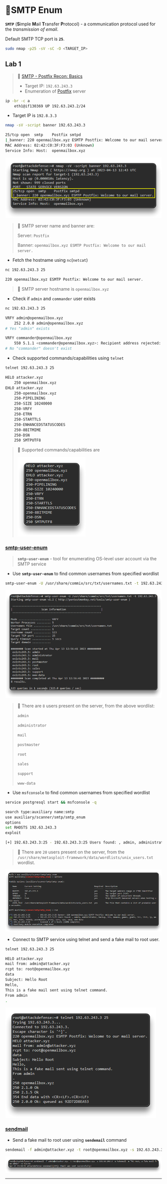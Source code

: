 # 🔬SMTP Enum

**`SMTP`** (**S**imple **M**ail **T**ransfer **P**rotocol) - a communication protocol used for the *transmission of email*.

Default SMTP TCP port is **`25`**.

```bash
sudo nmap -p25 -sV -sC -O <TARGET_IP>
```

## Lab 1

>  🔬  [SMTP - Postfix Recon: Basics](https://www.attackdefense.com/challengedetails?cid=516)
>
>  - Target IP: `192.63.243.3`
>  - Enumeration of [Postfix](https://www.postfix.org/) server

```bash
ip -br -c a
	eth1@if130369 UP 192.63.243.2/24
```

- Target IP is `192.8.3.3`

```bash
nmap -sV -script banner 192.63.243.3
```

```bash
25/tcp open  smtp    Postfix smtpd
|_banner: 220 openmailbox.xyz ESMTP Postfix: Welcome to our mail server.
MAC Address: 02:42:C0:3F:F3:03 (Unknown)
Service Info: Host:  openmailbox.xyz
```

![](3-enumerationassets/image-20230413144437237.png)

> 📌 SMTP server name and banner are:
>
> Server: `Postfix`
>
> Banner: `openmailbox.xyz ESMTP Postfix: Welcome to our mail server.`

- Fetch the hostname using `nc`(`netcat`)

```bash
nc 192.63.243.3 25
```

```bash
220 openmailbox.xyz ESMTP Postfix: Welcome to our mail server.
```

> 📌 SMTP server hostname is `openmailbox.xyz`

- Check if `admin` and `commander` user exists

```bash
nc 192.63.243.3 25
```

```bash
VRFY admin@openmailbox.xyz
	252 2.0.0 admin@openmailbox.xyz
# Yes "admin" exists
```

```bash
VRFY commander@openmailbox.xyz
	550 5.1.1 <commander@openmailbox.xyz>: Recipient address rejected: User unknown in local recipient table
# No "commander" doesn't exist
```

- Check supported commands/capabilities using `telnet`

```bash
telnet 192.63.243.3 25
```

```bash
HELO attacker.xyz
	250 openmailbox.xyz
EHLO attacker.xyz
    250-openmailbox.xyz
    250-PIPELINING
    250-SIZE 10240000
    250-VRFY
    250-ETRN
    250-STARTTLS
    250-ENHANCEDSTATUSCODES
    250-8BITMIME
    250-DSN
    250 SMTPUTF8
```

> 📌 Supported commands/capabilities are
>
> ![](3-enumerationassets/image-20230413145251626.png)

### [smtp-user-enum](https://pentestmonkey.net/tools/user-enumeration/smtp-user-enum)

> **`smtp-user-enum`** - tool for enumerating OS-level user account via the SMTP service

- Use **`smtp-user-enum`** to find common usernames from specified wordlist

```bash
smtp-user-enum -U /usr/share/commix/src/txt/usernames.txt -t 192.63.243.3
```

![smtp-user-enum](3-enumerationassets/image-20230413145845823.png)

> 📌 There are `8` users present on the server, from the above wordlist:
>
> `admin`
>
> `administrator`
>
> `mail`
>
> `postmaster`
>
> `root`
>
> `sales`
>
> `support`
>
> `www-data`

- Use `msfconsole` to find common usernames from specified wordlist

```bash
service postgresql start && msfconsole -q
```

```bash
search type:auxiliary name:smtp
use auxiliary/scanner/smtp/smtp_enum
options
set RHOSTS 192.63.243.3
exploit
```

```bash
[+] 192.63.243.3:25 - 192.63.243.3:25 Users found: , admin, administrator, backup, bin, daemon, games, gnats, irc, list, lp, mail, man, news, nobody, postmaster, proxy, sync, sys, uucp, www-data
```

> 📌 There are `20` users present on the server, from the `/usr/share/metasploit-framework/data/wordlists/unix_users.txt` wordlist.

![Metasploit - auxiliary/scanner/smtp/smtp_enum](3-enumerationassets/image-20230413151315318.png)

- Connect to SMTP service using telnet and send a fake mail to root user.

```bash
telnet 192.63.243.3 25
```

```bash
HELO attacker.xyz
mail from: admin@attacker.xyz
rcpt to: root@openmailbox.xyz
data
Subject: Hello Root
Hello,
This is a fake mail sent using telnet command.
From admin
.
```

![telnet 192.63.243.3 25](3-enumerationassets/image-20230413151735850.png)

### [sendmail](https://www.postfix.org/sendmail.1.html)

- Send a fake mail to root user using **`sendemail`** command

```bash
sendemail -f admin@attacker.xyz -t root@openmailbox.xyz -s 192.63.243.3 -u Fakemail -m "Hi root, a fake mail from admin" -o tls=no
```

![sendemail](3-enumerationassets/image-20230413151907909.png)

------

